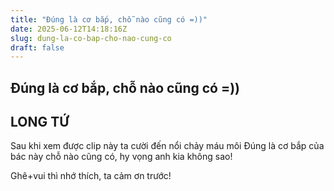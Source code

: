 ```yaml
---
title: "Đúng là cơ bắp, chỗ nào cũng có =))"
date: 2025-06-12T14:18:16Z
slug: dung-la-co-bap-cho-nao-cung-co
draft: false
---
```


## Đúng là cơ bắp, chỗ nào cũng có =))

## LONG TỨ

Sau khi xem được clip này ta cười đến nổi chảy máu môi  Đúng là cơ bắp của bác này chỗ nào cũng có, hy vọng anh kia không sao!

Ghê+vui thì nhớ thích, ta cảm ơn trước!
